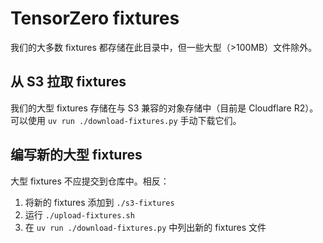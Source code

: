 # TensorZero fixtures

我们的大多数 fixtures 都存储在此目录中，但一些大型（>100MB）文件除外。

## 从 S3 拉取 fixtures

我们的大型 fixtures 存储在与 S3 兼容的对象存储中（目前是 Cloudflare R2）。
可以使用 `uv run ./download-fixtures.py` 手动下载它们。

## 编写新的大型 fixtures

大型 fixtures 不应提交到仓库中。相反：

1.  将新的 fixtures 添加到 `./s3-fixtures`
2.  运行 `./upload-fixtures.sh`
3.  在 `uv run ./download-fixtures.py` 中列出新的 fixtures 文件 
